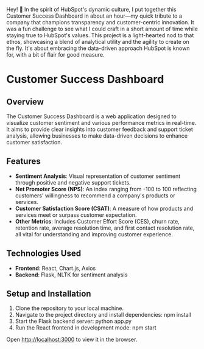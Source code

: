 Hey! 🤠
In the spirit of HubSpot's dynamic culture, I put together this Customer Success Dashboard in about an hour—my quick tribute to a company that champions transparency and customer-centric innovation. It was a fun challenge to see what I could craft in a short amount of time while staying true to HubSpot's values. This project is a light-hearted nod to that ethos, showcasing a blend of analytical utility and the agility to create on the fly. It's about embracing the data-driven approach HubSpot is known for, with a bit of flair for good measure.

# Customer Success Dashboard

## Overview
The Customer Success Dashboard is a web application designed to visualize customer sentiment and various performance metrics in real-time. It aims to provide clear insights into customer feedback and support ticket analysis, allowing businesses to make data-driven decisions to enhance customer satisfaction.

## Features
- **Sentiment Analysis**: Visual representation of customer sentiment through positive and negative support tickets.
- **Net Promoter Score (NPS)**: An index ranging from -100 to 100 reflecting customers' willingness to recommend a company's products or services.
- **Customer Satisfaction Score (CSAT)**: A measure of how products and services meet or surpass customer expectation.
- **Other Metrics**: Includes Customer Effort Score (CES), churn rate, retention rate, average resolution time, and first contact resolution rate, all vital for understanding and improving customer experience.

## Technologies Used
- **Frontend**: React, Chart.js, Axios
- **Backend**: Flask, NLTK for sentiment analysis

## Setup and Installation
1. Clone the repository to your local machine.
2. Navigate to the project directory and install dependencies:
npm install
3. Start the Flask backend server:
python app.py
4. Run the React frontend in development mode:
npm start

Open [http://localhost:3000](http://localhost:3000) to view it in the browser.

